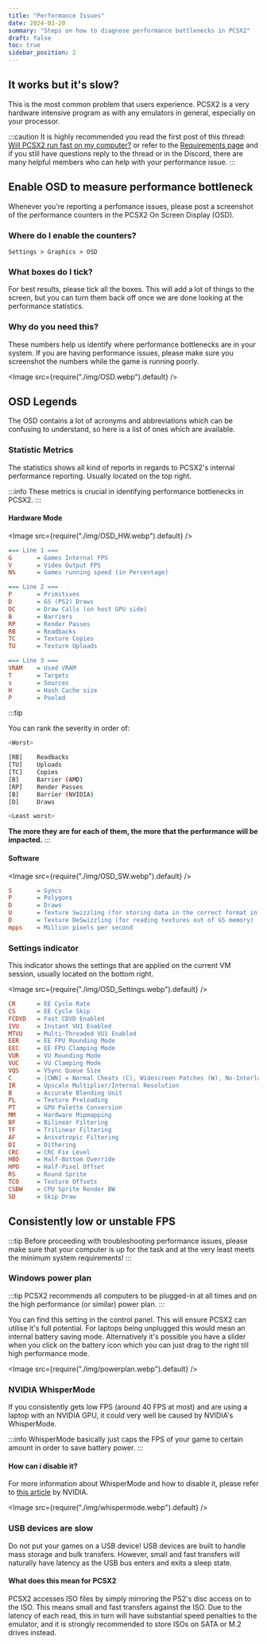 ```yaml
---
title: "Performance Issues"
date: 2024-03-20
summary: "Steps on how to diagnose performance bottlenecks in PCSX2"
draft: false
toc: true
sidebar_position: 2
---
```


## It works but it's slow?

This is the most common problem that users experience. PCSX2 is a very hardware intensive program as with any emulators in general, especially on your processor.

:::caution
It is highly recommended you read the first post of this thread: [Will PCSX2 run fast on my computer?](https://forums.pcsx2.net/Thread-Sticky-Will-PCSX2-run-fast-on-my-computer) or refer to the [Requirements page](../setup/requirements.md) and if you still have questions reply to the thread or in the Discord, there are many helpful members who can help with your performance issue.
:::

## Enable OSD to measure performance bottleneck

Whenever you're reporting a perfomance issues, please post a screenshot of the performance counters in the PCSX2 On Screen Display (OSD).

### Where do I enable the counters?

`Settings > Graphics > OSD`

### What boxes do I tick?

For best results, please tick all the boxes. This will add a lot of things to the screen, but you can turn them back off once we are done looking at the performance statistics.

### Why do you need this?

These numbers help us identify where performance bottlenecks are in your system. If you are having performance issues, please make sure you screenshot the numbers while the game is running poorly.

<Image src={require("./img/OSD.webp").default} />

## OSD Legends

The OSD contains a lot of acronyms and abbreviations which can be confusing to understand, so here is a list of ones which are available.

### Statistic Metrics

The statistics shows all kind of reports in regards to PCSX2's internal performance reporting. Usually located on the top right.

:::info
These metrics is crucial in identifying performance bottlenecks in PCSX2.
:::

#### Hardware Mode

<Image src={require("./img/OSD_HW.webp").default} />

```ini
=== Line 1 ===
G       = Games Internal FPS
V       = Video Output FPS
N%      = Games running speed (in Percentage)

=== Line 2 ===
P       = Primitives
D       = GS (PS2) Draws
DC      = Draw Calls (on host GPU side)
B       = Barriers
RP      = Render Passes
RB      = Readbacks
TC      = Texture Copies
TU      = Texture Uploads

=== Line 3 ===
VRAM    = Used VRAM
T       = Targets
s       = Sources
H       = Hash Cache size
P       = Pooled
```

:::tip

You can rank the severity in order of:

```sh
<Worst>

[RB]    Readbacks
[TU]    Uploads
[TC]    Copies
[B]     Barrier (AMD)
[RP]    Render Passes
[B]     Barrier (NVIDIA)
[D]     Draws

<Least worst>
```

**The more they are for each of them, the more that the performance will be impacted.**
:::

#### Software

<Image src={require("./img/OSD_SW.webp").default} />

```ini
S       = Syncs
P       = Polygons
D       = Draws
U       = Texture Swizzling (for storing data in the correct format in GS memory)
D       = Texture DeSwizzling (for reading textures out of GS memory)
mpps    = Million pixels per second
```

### Settings indicator

This indicator shows the settings that are applied on the current VM session, usually located on the bottom right.

<Image src={require("./img/OSD_Settings.webp").default} />

```ini
CR      = EE Cycle Rate
CS      = EE Cycle Skip
FCDVD   = Fast CDVD Enabled
IVU     = Instant VU1 Enabled
MTVU    = Multi-Threaded VU1 Enabled
EER     = EE FPU Rounding Mode
EEC     = EE FPU Clamping Mode
VUR     = VU Rounding Mode
VUC     = VU Clamping Mode
VQS     = VSync Queue Size
C       = [CWN] = Normal Cheats (C), Widescreen Patches (W), No-Interlace Patches (N)
IR      = Upscale Multiplier/Internal Resolution
B       = Accurate Blending Unit
PL      = Texture Preloading
PT      = GPU Palette Conversion
MM      = Hardware Mipmapping
BF      = Bilinear Filtering
TF      = Trilinear Filtering
AF      = Anisotropic Filtering
DI      = Dithering
CRC     = CRC Fix Level
HBO     = Half-Bottom Override
HPO     = Half-Pixel Offset
RS      = Round Sprite
TCO     = Texture Offsets
CSBW    = CPU Sprite Render BW
SD      = Skip Draw
```

## Consistently low or unstable FPS

:::tip
Before proceeding with troubleshooting performance issues, please make sure that your computer is up for the task and at the very least meets the minimum system requirements!
:::

### Windows power plan

:::tip
PCSX2 recommends all computers to be plugged-in at all times and on the high performance (or similar) power plan.
:::

You can find this setting in the control panel. This will ensure PCSX2 can utilise it's full potential. For laptops being unplugged this would mean an internal battery saving mode. Alternatively it's possible you have a slider when you click on the battery icon which you can just drag to the right till high performance mode.

<Image src={require("./img/powerplan.webp").default} />

### NVIDIA WhisperMode

If you consistently gets low FPS (around 40 FPS at most) and are using a laptop with an NVIDIA GPU, it could very well be caused by NVIDIA's WhisperMode.

:::info
WhisperMode basically just caps the FPS of your game to certain amount in order to save battery power.
:::

#### How can i disable it?

For more information about WhisperMode and how to disable it, please refer to [this article](https://www.nvidia.com/en-us/geforce/news/nvidia-geforce-gtx-whispermode-for-laptops/) by NVIDIA.

<Image src={require("./img/whispermode.webp").default} />

### USB devices are slow

Do not put your games on a USB device! USB devices are built to handle mass storage and bulk transfers. However, small and fast transfers will naturally have latency as the USB bus enters and exits a sleep state.

#### What does this mean for PCSX2

PCSX2 accesses ISO files by simply mirroring the PS2's disc access on to the ISO. This means small and fast transfers against the ISO. Due to the latency of each read, this in turn will have substantial speed penalties to the emulator, and it is strongly recommended to store ISOs on SATA or M.2 drives instead.
